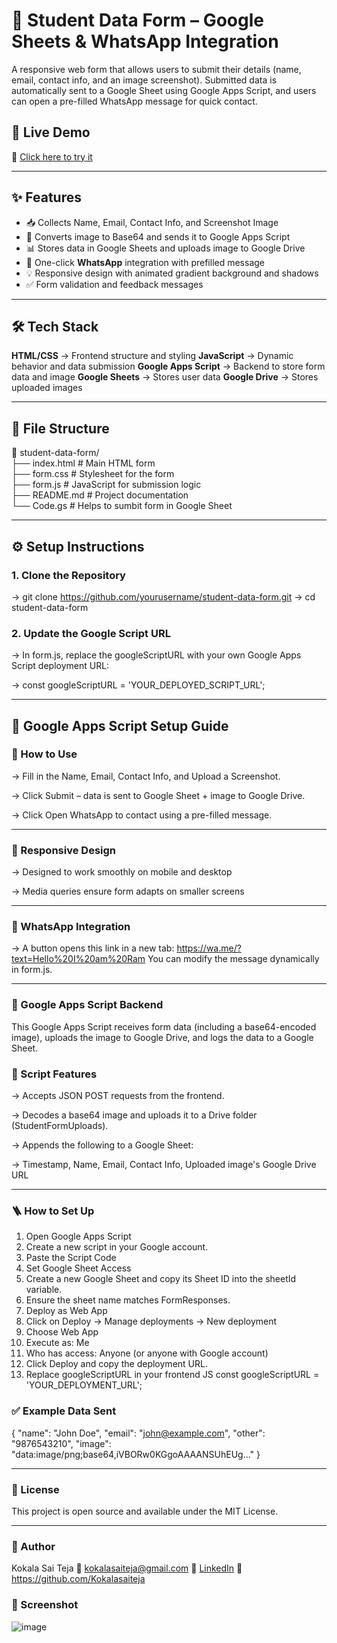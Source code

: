 # 📄 Student Data Form – Google Sheets & WhatsApp Integration

A responsive web form that allows users to submit their details (name, email, contact info, and an image screenshot). Submitted data is automatically sent to a Google Sheet using Google Apps Script, and users can open a pre-filled WhatsApp message for quick contact.

## 🚀 Live Demo

🔗 [Click here to try it](https://kokalasaiteja.github.io/Student-Data-Form/)

---
## ✨ Features

- 📥 Collects Name, Email, Contact Info, and Screenshot Image
- 📁 Converts image to Base64 and sends it to Google Apps Script
- 📊 Stores data in Google Sheets and uploads image to Google Drive
- 📱 One-click **WhatsApp** integration with prefilled message
- 💡 Responsive design with animated gradient background and shadows
- ✅ Form validation and feedback messages

---

## 🛠️ Tech Stack

**HTML/CSS** -> Frontend structure and styling 
**JavaScript** -> Dynamic behavior and data submission 
**Google Apps Script** -> Backend to store form data and image
**Google Sheets** -> Stores user data 
**Google Drive** -> Stores uploaded images 

---

## 📂 File Structure

📁 student-data-form/ <br>
├── index.html # Main HTML form <br>
├── form.css # Stylesheet for the form <br>
├── form.js # JavaScript for submission logic <br>
├── README.md # Project documentation <br>
└── Code.gs # Helps to sumbit form in Google Sheet <br>


---

## ⚙️ Setup Instructions

### 1. Clone the Repository

-> git clone https://github.com/yourusername/student-data-form.git
-> cd student-data-form

### 2. Update the Google Script URL
-> In form.js, replace the googleScriptURL with your own Google Apps Script deployment URL:

-> const googleScriptURL = 'YOUR_DEPLOYED_SCRIPT_URL';

---
## 📖 Google Apps Script Setup Guide

### 🧪 How to Use
-> Fill in the Name, Email, Contact Info, and Upload a Screenshot.

-> Click Submit – data is sent to Google Sheet + image to Google Drive.

-> Click Open WhatsApp to contact using a pre-filled message.

---
### 📱 Responsive Design
-> Designed to work smoothly on mobile and desktop

-> Media queries ensure form adapts on smaller screens

---
### 💬 WhatsApp Integration
-> A button opens this link in a new tab:
https://wa.me/?text=Hello%20I%20am%20Ram
You can modify the message dynamically in form.js.

---
### 📡 Google Apps Script Backend
This Google Apps Script receives form data (including a base64-encoded image), uploads the image to Google Drive, and logs the data to a Google Sheet.

### 🔧 Script Features
-> Accepts JSON POST requests from the frontend.

-> Decodes a base64 image and uploads it to a Drive folder (StudentFormUploads).

-> Appends the following to a Google Sheet:

-> Timestamp, Name, Email, Contact Info, Uploaded image's Google Drive URL

---
### 🪜 How to Set Up
1. Open Google Apps Script
2. Create a new script in your Google account.
3. Paste the Script Code
4. Set Google Sheet Access
5. Create a new Google Sheet and copy its Sheet ID into the sheetId variable.
6. Ensure the sheet name matches FormResponses.
7. Deploy as Web App
8. Click on Deploy → Manage deployments → New deployment
9. Choose Web App
10. Execute as: Me
11. Who has access: Anyone (or anyone with Google account)
12. Click Deploy and copy the deployment URL.
13. Replace googleScriptURL in your frontend JS
const googleScriptURL = 'YOUR_DEPLOYMENT_URL';

### ✅ Example Data Sent
{
  "name": "John Doe",
  "email": "john@example.com",
  "other": "9876543210",
  "image": "data:image/png;base64,iVBORw0KGgoAAAANSUhEUg..."
}

---
### 🧾 License
This project is open source and available under the MIT License.

---
### 🙌 Author
Kokala Sai Teja
📧 kokalasaiteja@gmail.com
🔗 [LinkedIn](https://www.linkedin.com/in/kokala-sai-teja-245a12299/)
🔗 https://github.com/Kokalasaiteja

### 📸 Screenshot
![image](https://github.com/user-attachments/assets/e5686f96-551c-4ff4-b156-267f2f4bef0e)
